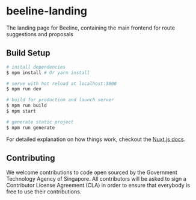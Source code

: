 # beeline-landing

The landing page for Beeline, containing the main frontend for route suggestions and proposals

## Build Setup

``` bash
# install dependencies
$ npm install # Or yarn install

# serve with hot reload at localhost:3000
$ npm run dev

# build for production and launch server
$ npm run build
$ npm start

# generate static project
$ npm run generate
```

For detailed explanation on how things work, checkout the [Nuxt.js docs](https://github.com/nuxt/nuxt.js).

## Contributing
We welcome contributions to code open sourced by the Government Technology Agency of Singapore. All contributors will be asked to sign a Contributor License Agreement (CLA) in order to ensure that everybody is free to use their contributions.
